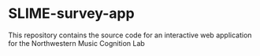 # SLIME-survey-app
This repository contains the source code for an interactive web application for the Northwestern Music Cognition Lab
